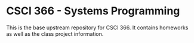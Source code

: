 # CSCI 366 - Systems Programming

This is the base upstream repository for CSCI 366.  It contains homeworks as well as the class project information.
